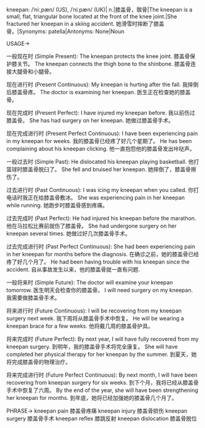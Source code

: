 kneepan: /ˈniːˌpæn/ (US), /ˈniːpæn/ (UK)| n.|膝盖骨，髌骨|The kneepan is a small, flat, triangular bone located at the front of the knee joint.|She fractured her kneepan in a skiing accident. 她滑雪时摔断了膝盖骨。|Synonyms: patella|Antonyms: None|Noun


USAGE->

一般现在时 (Simple Present):
The kneepan protects the knee joint. 膝盖骨保护膝关节。
The kneepan connects the thigh bone to the shinbone. 膝盖骨连接大腿骨和小腿骨。

现在进行时 (Present Continuous):
My kneepan is hurting after the fall. 我摔倒后膝盖骨疼。
The doctor is examining her kneepan. 医生正在检查她的膝盖骨。

现在完成时 (Present Perfect):
I have injured my kneepan before. 我以前伤过膝盖骨。
She has had surgery on her kneepan. 她做过膝盖骨手术。

现在完成进行时 (Present Perfect Continuous):
I have been experiencing pain in my kneepan for weeks. 我的膝盖骨已经疼了好几个星期了。
He has been complaining about his kneepan clicking. 他一直抱怨他的膝盖骨发出咔哒声。

一般过去时 (Simple Past):
He dislocated his kneepan playing basketball. 他打篮球时膝盖骨脱臼了。
She fell and bruised her kneepan. 她摔倒了，膝盖骨擦伤了。

过去进行时 (Past Continuous):
I was icing my kneepan when you called. 你打电话时我正在给膝盖骨敷冰。
She was experiencing pain in her kneepan while running. 她跑步时膝盖骨感到疼痛。

过去完成时 (Past Perfect):
He had injured his kneepan before the marathon. 他在马拉松比赛前就伤了膝盖骨。
She had undergone surgery on her kneepan several times. 她做过好几次膝盖骨手术。

过去完成进行时 (Past Perfect Continuous):
She had been experiencing pain in her kneepan for months before the diagnosis. 在确诊之前，她的膝盖骨已经疼了好几个月了。
He had been having trouble with his kneepan since the accident. 自从事故发生以来，他的膝盖骨就一直有问题.


一般将来时 (Simple Future):
The doctor will examine your kneepan tomorrow. 医生明天会检查你的膝盖骨。
I will need surgery on my kneepan. 我需要做膝盖骨手术。


将来进行时 (Future Continuous):
I will be recovering from my kneepan surgery next week. 我下周将从膝盖骨手术中恢复。
He will be wearing a kneepan brace for a few weeks. 他将戴几周的膝盖骨护具。


将来完成时 (Future Perfect):
By next year, I will have fully recovered from my kneepan surgery. 到明年，我的膝盖骨手术将完全康复。
She will have completed her physical therapy for her kneepan by the summer. 到夏天，她将完成膝盖骨的物理治疗。


将来完成进行时 (Future Perfect Continuous):
By next month, I will have been recovering from kneepan surgery for six weeks. 到下个月，我将已经从膝盖骨手术中恢复了六周。
By the end of the year, she will have been strengthening her kneepan for months. 到年底，她将已经加强她的膝盖骨几个月了。


PHRASE->
kneepan pain 膝盖骨疼痛
kneepan injury 膝盖骨损伤
kneepan surgery 膝盖骨手术
kneepan reflex 膝跳反射
kneepan dislocation 膝盖骨脱位

